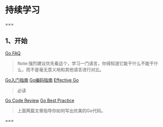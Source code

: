 # 持续学习
===

## 1、开始

[Go FAQ](https://learnku.com/go/wikis/38175)
> Note:强烈建议优先看这个，学习一门语言，你得知道它能干什么不能干什么，而不是毫无意义地和其他语言进行对比。


[Go入门指南](https://learnku.com/docs/the-way-to-go)
[Go编码指南](https://learnku.com/go/wikis/38174)
[Effective Go](https://learnku.com/docs/effective-go/2020)
> 必读


[Go Code Review](https://learnku.com/go/wikis/48375)
[Go Best Practice](https://learnku.com/go/wikis/38430)
> 上面两篇文章指导你如何写出优美的Go代码。

===
